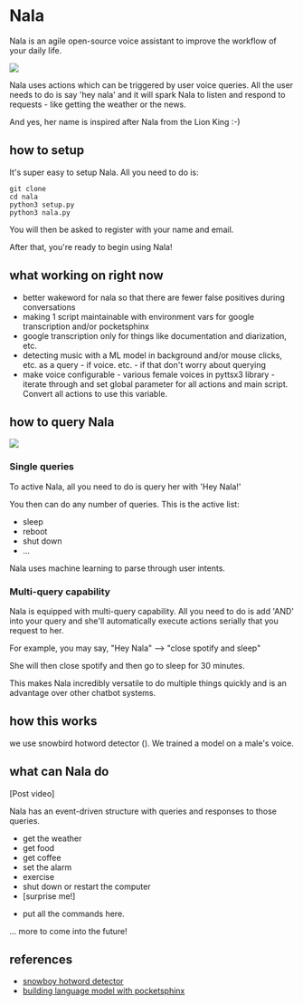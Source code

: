 # Nala

Nala is an agile open-source voice assistant to improve the workflow of your daily life. 

![](https://media.giphy.com/media/VDzVG8lvNRufu/giphy.gif)

Nala uses actions which can be triggered by user voice queries. All the user needs to do is say 'hey nala' and it will spark Nala to listen and respond to requests - like getting the weather or the news.

And yes, her name is inspired after Nala from the Lion King :-) 

## how to setup

It's super easy to setup Nala. All you need to do is:

    git clone 
    cd nala
    python3 setup.py
    python3 nala.py
    
You will then be asked to register with your name and email.

After that, you're ready to begin using Nala! 

## what working on right now

* better wakeword for nala so that there are fewer false positives during conversations 
* making 1 script maintainable with environment vars for google transcription and/or pocketsphinx 
* google transcription only for things like documentation and diarization, etc. 
* detecting music with a ML model in background and/or mouse clicks, etc. as a query - if voice. etc. - if that don't worry about querying 
* make voice configurable - various female voices in pyttsx3 library - iterate through and set global parameter for all actions and main script. Convert all actions to use this variable. 

## how to query Nala

![](https://github.com/jim-schwoebel/nala/blob/master/data/other/Screen%20Shot%202018-07-31%20at%205.48.29%20PM.png)

### Single queries 

To active Nala, all you need to do is query her with 'Hey Nala!'

You then can do any number of queries. This is the active list:
* sleep
* reboot
* shut down 
* ...

Nala uses machine learning to parse through user intents.

### Multi-query capability 

Nala is equipped with multi-query capability. All you need to do is add 'AND' into your query and she'll automatically execute actions serially that you request to her. 

For example, you may say, "Hey Nala" --> "close spotify and sleep" 

She will then close spotify and then go to sleep for 30 minutes. 

This makes Nala incredibly versatile to do multiple things quickly and is an advantage over other chatbot systems. 

## how this works

we use snowbird hotword detector (). We trained a model on a male's voice. 

## what can Nala do

[Post video]

Nala has an event-driven structure with queries and responses to those queries. 

* get the weather 
* get food 
* get coffee 
* set the alarm
* exercise 
* shut down or restart the computer 
* [surprise me!]

- put all the commands here. 

... more to come into the future! 

## references 
* [snowboy hotword detector](https://snowboy.kitt.ai/hotword/18587#)
* [building language model with pocketsphinx](https://cmusphinx.github.io/wiki/tutoriallm/#using-keyword-lists-with-pocketsphinx)
